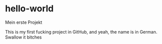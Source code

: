 # hello-world
Mein erste Projekt

This is my first fucking project in GitHub, and yeah, the name is in German. Swallow it bitches
